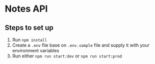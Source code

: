 # Notes API

## Steps to set up
1. Run `npm install`
2. Create a `.env` file base on `.env.sample` file and supply it with your environment variables
3. Run either `npm run start:dev` or `npm run start:prod`
